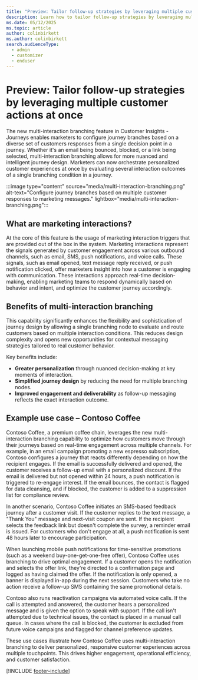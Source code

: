 ```yaml
---
title: "Preview: Tailor follow-up strategies by leveraging multiple customer actions at once"
description: Learn how to tailor follow-up strategies by leveraging multiple customer actions in Dynamics 365 Customer Insights - Journeys.
ms.date: 05/12/2025
ms.topic: article
author: colinbirkett
ms.author: colinbirkett
search.audienceType: 
  - admin
  - customizer
  - enduser
---
```


# Preview: Tailor follow-up strategies by leveraging multiple customer actions at once

The new multi-interaction branching feature in Customer Insights - Journeys enables marketers to configure journey branches based on a diverse set of customers responses from a single decision point in a journey. Whether it's an email being bounced, blocked, or a link being selected, multi-interaction branching allows for more nuanced and intelligent journey design. Marketers can now orchestrate personalized customer experiences at once by evaluating several interaction outcomes of a single branching condition in a journey.

:::image type="content" source="media/multi-interaction-branching.png" alt-text="Configure journey branches based on multiple customer responses to marketing messages." lightbox="media/multi-interaction-branching.png":::

## What are marketing interactions? 

At the core of this feature is the usage of marketing interaction triggers that are provided out of the box in the system. Marketing interactions represent the signals generated by customer engagement across various outbound channels, such as email, SMS, push notifications, and voice calls. These signals, such as email opened, text message reply received, or push notification clicked, offer marketers insight into how a customer is engaging with communication. These interactions approach real-time decision-making, enabling marketing teams to respond dynamically based on behavior and intent, and optimize the customer journey accordingly. 

## Benefits of multi-interaction branching 

This capability significantly enhances the flexibility and sophistication of journey design by allowing a single branching node to evaluate and route customers based on multiple interaction conditions. This reduces design complexity and opens new opportunities for contextual messaging strategies tailored to real customer behavior. 

Key benefits include: 

* **Greater personalization** through nuanced decision-making at key moments of interaction. 
* **Simplified journey design** by reducing the need for multiple branching nodes. 
* **Improved engagement and deliverability** as follow-up messaging reflects the exact interaction outcome. 

## Example use case – Contoso Coffee 

Contoso Coffee, a premium coffee chain, leverages the new multi-interaction branching capability to optimize how customers move through their journeys based on real-time engagement across multiple channels. For example, in an email campaign promoting a new espresso subscription, Contoso configures a journey that reacts differently depending on how the recipient engages. If the email is successfully delivered and opened, the customer receives a follow-up email with a personalized discount. If the email is delivered but not opened within 24 hours, a push notification is triggered to re-engage interest. If the email bounces, the contact is flagged for data cleansing, and if blocked, the customer is added to a suppression list for compliance review. 

In another scenario, Contoso Coffee initiates an SMS-based feedback journey after a customer visit. If the customer replies to the text message, a "Thank You" message and next-visit coupon are sent. If the recipient selects the feedback link but doesn't complete the survey, a reminder email is issued. For customers who don't engage at all, a push notification is sent 48 hours later to encourage participation. 

When launching mobile push notifications for time-sensitive promotions (such as a weekend buy-one-get-one-free offer), Contoso Coffee uses branching to drive optimal engagement. If a customer opens the notification and selects the offer link, they're directed to a confirmation page and logged as having claimed the offer. If the notification is only opened, a banner is displayed in-app during the next session. Customers who take no action receive a follow-up SMS containing the same promotional details. 

Contoso also runs reactivation campaigns via automated voice calls. If the call is attempted and answered, the customer hears a personalized message and is given the option to speak with support. If the call isn't attempted due to technical issues, the contact is placed in a manual call queue. In cases where the call is blocked, the customer is excluded from future voice campaigns and flagged for channel preference updates. 

These use cases illustrate how Contoso Coffee uses multi-interaction branching to deliver personalized, responsive customer experiences across multiple touchpoints. This drives higher engagement, operational efficiency, and customer satisfaction. 

[!INCLUDE [footer-include](./includes/footer-banner.md)]